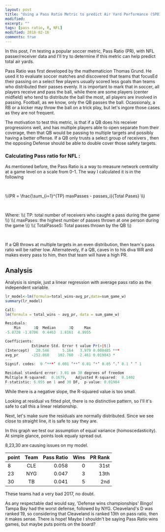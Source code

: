 ```yaml
---
layout: post
title: "Using a Pass Ratio Metric to predict Air Yard Performance (SPOILER: not a good metric)"
modified:
excerpt: ""
tags: [pass ratio, R, NFL]
modified: 2018-02-16
comments: true
---
```



In this post, I'm testing a popular soccer metric, Pass Ratio (PR), with NFL passer/receiver data and I'll try to determine if this metric can help predict total air yards.  

Pass Ratio was first developed by the mathematicion Thomas Grund. He used it to evaluate soccer matches and discovered that teams that focusEd their passing on a select few players usually scored less goals than teams who distributed their passes evenly. It is important to mark that in soccer, all players receive and pass the ball, while there are some players (center midfield) who tend to distribute the ball the most, all players are involved in passing. Football, as we know, only the QB passes the ball. Ocassionaly, a RB or a kicker may throw the ball on a trick play, but let's ingore those cases as they are not frequent.

The motivation to test this metric, is that if a QB does his receiver progressions well, and has multiple players able to open separate from their coverage, then that QB would be passing to multiple targets and possibly having a better offense. If a QB only trusts a select group of receivers , then the opposing Defense should be able to double cover those safety targets.

### Calculating Pass ratio for NFL :

As mentioned before, the Pass Ratio is a way to measure network centrality at a game level on a scale from 0-1. The way I calculated it is in the following

<p><br></p>
\\(PR = \frac{\sum_{i=1}^{TP} maxPasses - passes_i}{Total Pases} \\)
<p><br></p>
Where:
\\( TP: total number of receivers who caught a pass during the game \\)
\\( maxPases: the highest number of passes thrown at one person during the game \\)
\\( TotalPasseS: Total passes thrown by the QB \\)
<p><br></p>

If a QB throws at multiple targets in an even distribution, then team's pass ratio will be rather low. Alternatevely, if a QB, caves in to his diva WR and makes every pass to him, then that team will have a high PR.



## Analysis

Analysis is simple, just a linear regression with average pass ratio as the independent variable.

```R
lr_model<-lm(formula=total_wins~avg_pr,data=sum_game_w)
summary(lr_model)

Call:
lm(formula = total_wins ~ avg_pr, data = sum_game_w)

Residuals:
    Min      1Q  Median      3Q     Max 
-5.8728 -1.8706  0.4463  1.8161  4.9955 

Coefficients:
            Estimate Std. Error t value Pr(>|t|)    
(Intercept)   20.546      5.164   3.979 0.000405 ***
avg_pr      -252.860    102.760  -2.461 0.019843 *  
---
Signif. codes:  0 ‘***’ 0.001 ‘**’ 0.01 ‘*’ 0.05 ‘.’ 0.1 ‘ ’ 1

Residual standard error: 3.01 on 30 degrees of freedom
Multiple R-squared:  0.1679,	Adjusted R-squared:  0.1402 
F-statistic: 6.055 on 1 and 30 DF,  p-value: 0.01984
```

While there is a negative slope, the R-squared value is too small.


Looking at residual vs fitted plot, there is no distinctive pattern, so I'll it's safe to call this a linear relationship.


Next, let's make sure the residuals are normally distributed. Since we see close to straight line, it is safe to say they are.


In this graph we test our assumption of equal variance (homoscedasticity). At simple glance, points look equaly spread out. 



8,23,30 are causing issues on my model. 

| point        | Team     | Pass Ratio | Wins | PR Rank
| ------------- |:-------------:| -----:| -----:| -----:|
| 8     | CLE | 0.058 | 0 | 31st |
| 23     | NYG |   0.047 | 3 | 13th |
| 30     | TB | 0.041 | 5 | 2nd |

These teams had a very bad 2017, no doubt. 

As any respectable dad would say, 'Defense wins championships' Bingo! Tampa Bay had the worst defense, followed  by NYG. Cleaveland's D was ranked 19, so considering that Cleaveland is ranked 13th on pass ratio, then it makes sense. There is hope! Maybe I shouldn't be saying Pass Ratio wins games, but maybe puts points on the board?




